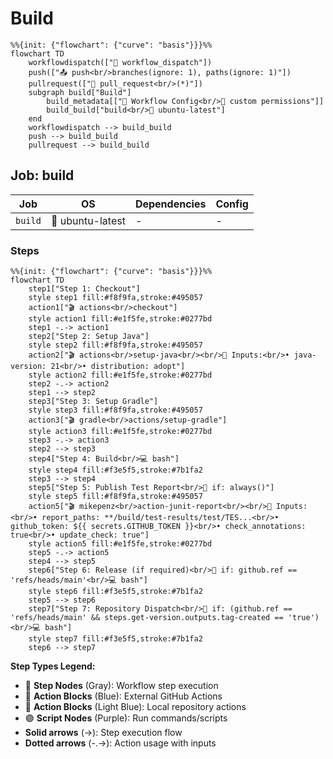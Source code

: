 # Build

```mermaid
%%{init: {"flowchart": {"curve": "basis"}}}%%
flowchart TD
    workflowdispatch(["👤 workflow_dispatch"])
    push(["📤 push<br/>branches(ignore: 1), paths(ignore: 1)"])
    pullrequest(["🔀 pull_request<br/>(*)"])
    subgraph build["Build"]
        build_metadata[["🔧 Workflow Config<br/>🔐 custom permissions"]]
        build_build["build<br/>🐧 ubuntu-latest"]
    end
    workflowdispatch --> build_build
    push --> build_build
    pullrequest --> build_build
```

## Job: build

| Job | OS | Dependencies | Config |
|-----|----|--------------|---------| 
| `build` | 🐧 ubuntu-latest | - | - |

### Steps

```mermaid
%%{init: {"flowchart": {"curve": "basis"}}}%%
flowchart TD
    step1["Step 1: Checkout"]
    style step1 fill:#f8f9fa,stroke:#495057
    action1["🎬 actions<br/>checkout"]
    style action1 fill:#e1f5fe,stroke:#0277bd
    step1 -.-> action1
    step2["Step 2: Setup Java"]
    style step2 fill:#f8f9fa,stroke:#495057
    action2["🎬 actions<br/>setup-java<br/><br/>📝 Inputs:<br/>• java-version: 21<br/>• distribution: adopt"]
    style action2 fill:#e1f5fe,stroke:#0277bd
    step2 -.-> action2
    step1 --> step2
    step3["Step 3: Setup Gradle"]
    style step3 fill:#f8f9fa,stroke:#495057
    action3["🎬 gradle<br/>actions/setup-gradle"]
    style action3 fill:#e1f5fe,stroke:#0277bd
    step3 -.-> action3
    step2 --> step3
    step4["Step 4: Build<br/>💻 bash"]
    style step4 fill:#f3e5f5,stroke:#7b1fa2
    step3 --> step4
    step5["Step 5: Publish Test Report<br/>🔐 if: always()"]
    style step5 fill:#f8f9fa,stroke:#495057
    action5["🎬 mikepenz<br/>action-junit-report<br/><br/>📝 Inputs:<br/>• report_paths: **/build/test-results/test/TES...<br/>• github_token: ${{ secrets.GITHUB_TOKEN }}<br/>• check_annotations: true<br/>• update_check: true"]
    style action5 fill:#e1f5fe,stroke:#0277bd
    step5 -.-> action5
    step4 --> step5
    step6["Step 6: Release (if required)<br/>🔐 if: github.ref == 'refs/heads/main'<br/>💻 bash"]
    style step6 fill:#f3e5f5,stroke:#7b1fa2
    step5 --> step6
    step7["Step 7: Repository Dispatch<br/>🔐 if: (github.ref == 'refs/heads/main' && steps.get-version.outputs.tag-created == 'true')<br/>💻 bash"]
    style step7 fill:#f3e5f5,stroke:#7b1fa2
    step6 --> step7
```

**Step Types Legend:**
- 🔘 **Step Nodes** (Gray): Workflow step execution
- 🔵 **Action Blocks** (Blue): External GitHub Actions
- 🔷 **Action Blocks** (Light Blue): Local repository actions
- 🟣 **Script Nodes** (Purple): Run commands/scripts
- **Solid arrows** (→): Step execution flow
- **Dotted arrows** (-.->): Action usage with inputs